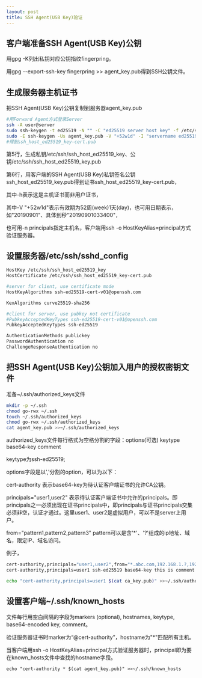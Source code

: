 ```yaml
---
layout: post
title: SSH Agent(USB Key)验证
---
```


## 客户端准备SSH Agent(USB Key)公钥  

用gpg -K列出私钥对应公钥指纹fingerpring。  

用gpg --export-ssh-key fingerpring >> agent_key.pub得到SSH公钥文件。  


## 生成服务器主机证书  

把SSH Agent(USB Key)公钥复制到服务器agent_key.pub  

```bash
#用Forward Agent方式登录Server
ssh -A user@server
sudo ssh-keygen -t ed25519 -N "" -C "ed25519 server host key" -f /etc/ssh/ssh_host_ed25519_key
sudo -E ssh-keygen -Us agent_key.pub -V "+52w1d" -I "servername ed25519 host certificate" -h /etc/ssh/ssh_host_ed25519_key.pub
#得到ssh_host_ed25519_key-cert.pub
```
第5行，生成私钥/etc/ssh/ssh_host_ed25519_key、公钥/etc/ssh/ssh_host_ed25519_key.pub  

第6行，用客户端的SSH Agent(USB Key)私钥签名公钥ssh_host_ed25519_key.pub得到证书ssh_host_ed25519_key-cert.pub，  

其中-h表示这是主机证书而非用户证书，  

其中-V "+52w1d"表示有效期为52周(week)1天(day)，也可用日期表示，如"20190901"、具体到秒"20190901033400"，  

也可用-n principals指定主机名，客户端用ssh -o HostKeyAlias=principal方式验证服务器。  



## 设置服务器/etc/ssh/sshd_config
```bash
HostKey /etc/ssh/ssh_host_ed25519_key
HostCertificate /etc/ssh/ssh_host_ed25519_key-cert.pub

#server for client, use certificate mode
HostKeyAlgorithms ssh-ed25519-cert-v01@openssh.com

KexAlgorithms curve25519-sha256

#client for server, use pubkey not certificate
#PubkeyAcceptedKeyTypes ssh-ed25519-cert-v01@openssh.com
PubkeyAcceptedKeyTypes ssh-ed25519

AuthenticationMethods publickey
PasswordAuthentication no
ChallengeResponseAuthentication no
```

## 把SSH Agent(USB Key)公钥加入用户的授权密钥文件
准备~/.ssh/authorized_keys文件
```bash
mkdir -p ~/.ssh
chmod go-rwx ~/.ssh
touch ~/.ssh/authorized_keys
chmod go-rwx ~/.ssh/authorized_keys
cat agent_key.pub >>~/.ssh/authorized_keys
```

authorized_keys文件每行格式为空格分割的字段：options(可选) keytype base64-key comment  

keytype为ssh-ed25519;  

options字段是以','分割的option，可以为以下：  

cert-authority 表示base64-key为待认证客户端证书的允许CA公钥。  

principals="user1,user2" 表示待认证客户端证书中允许的principals。即principals之一必须出现在证书principals中，即principals与证书principals交集必须非空，认证才通过。这里user1、user2是虚拟用户，可以不是server上用户。  

from="pattern1,pattern2,pattern3" pattern可以是含'*'、'?'组成的ip地址、域名，限定IP、域名访问。  

例子，
```bash
cert-authority,principals="user1,user2",from="*.abc.com,192.168.1.?,192.168.2.*,192.168.3.1" ssh-ed25519 base64-key this is comment
cert-authority,principals=user1 ssh-ed25519 base64-key this is comment
```
```bash
echo "cert-authority,principals=user1 $(cat ca_key.pub)" >>~/.ssh/authorized_keys
```

## 设置客户端~/.ssh/known_hosts
文件每行用空白间隔的字段为markers (optional), hostnames, keytype, base64-encoded key, comment。  

验证服务器证书时marker为“@cert-authority”，hostname为"*"匹配所有主机。  

当客户端用ssh -o HostKeyAlias=principal方式验证服务器时，principal即为要在known_hosts文件中查找的hostname字段。  

```
echo "cert-authority * $(cat agent_key.pub)" >>~/.ssh/known_hosts
```
